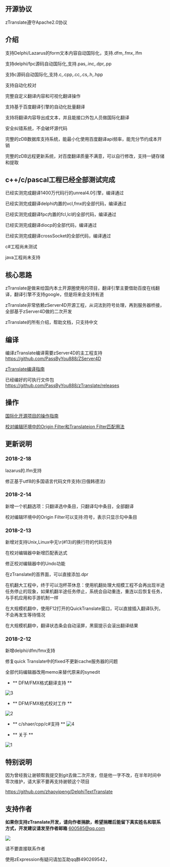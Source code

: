 
## 开源协议

zTranslate遵守Apache2.0协议


## 介绍

支持Delphi/Lazarus的form文本内容自动国际化，支持.dfm,.fmx,.lfm

支持delphi/fpc源码自动国际化,支持.pas,.inc,.dpr,.pp

支持c源码自动国际化,支持.c,.cpp,.cc,.cs,.h,.hpp

支持自动化校对

完整自定义翻译内容和可视化翻译操作

支持基于百度翻译引擎的自动化批量翻译

支持将翻译内容导出成文本，并且能接口外包人员做国际化翻译

安全纠错系统，不会破坏源代码

完整的zDB数据库支持系统，能最小化使用百度翻译api频率，能充分节约成本开销

完整的zDB远程更新系统，对百度翻译质量不满意，可以自行修改，支持一键存储和提取


## c++/c/pascal工程已经全部测试完成

已经实测完成翻译1400万代码行的unreal4.0引擎，编译通过

已经实测完成翻译delphi内置的vcl,fmx的全部代码，编译通过

已经实测完成翻译fpc内置的fcl,lcl的全部代码，编译通过

已经实测完成翻译diocp的全部代码，编译通过

已经实测完成翻译crossSocket的全部代码，编译通过

c#工程尚未测试

java工程尚未支持



## 核心思路

zTranslate是做来给国内本土开源圈使用的项目，翻译引擎主要借助百度在线翻译，翻译引擎不支持google，但是将来会支持有道

zTranslate非常依赖zServer4D开源工程，从词法到符号处理，再到服务器桥接，全部基于zServer4D做的二次开发

zTranslate的所有介绍，帮助文档，只支持中文



## 编译

编译zTranslate编译需要zServer4D的主工程支持
 https://github.com/PassByYou888/ZServer4D


[zTranslate编译指南](https://github.com/PassByYou888/zTranslate/blob/master/Document/zTranslate%E7%BC%96%E8%AF%91%E6%8C%87%E5%8D%97.pdf)


已经编好的可执行文件包
 https://github.com/PassByYou888/zTranslate/releases



## 操作


[国际化开源项目的操作指南](https://github.com/PassByYou888/zTranslate/blob/master/Document/%E4%BD%BF%E7%94%A8zTranslate%E5%B0%86%E6%9C%AC%E5%9C%9F%E9%A1%B9%E7%9B%AE%E8%87%AA%E5%8A%A8%E6%9B%B4%E6%8D%A2%E4%B8%BA%E5%9B%BD%E9%99%85%E9%A1%B9%E7%9B%AE.pdf)


[校对编辑环境中的Origin Filter和Translateion Filter匹配用法](https://github.com/PassByYou888/zTranslate/blob/master/Document/%E6%A0%A1%E5%AF%B9%E7%BC%96%E8%BE%91%E7%8E%AF%E5%A2%83%E4%B8%AD%E7%9A%84Origin%20Filter%E5%92%8CTranslateion%20Filter%E5%8C%B9%E9%85%8D%E7%94%A8%E6%B3%95.pdf)



## 更新说明


### 2018-2-18

lazarus的.lfm支持

修正基于utf8的多国语言代码文件支持(日俄韩德法)


### 2018-2-14

新增一个机翻选项：只翻译选中条目，只翻译勾中条目，全部翻译

校对编辑环境中的Origin Filter可以支持:符号，表示只显示勾中条目


### 2018-2-13

新增对支持Unix,Linux中无\r(#13)的换行符的代码支持

在校对编辑器中新增匹配表达式

修正校对编辑器中的Undo功能

在zTranslate的首界面，可以直接添加.dpr

在机翻大工程中，终于可以泡杯茶休息：使用机翻处理大规模工程不会再出现半途任务停止的现象，如果机翻半途任务停止，系统会自动重连，重连以后恢复任务，与手机应用和手游机制一样

在大规模机翻中，使用F12打开的QuickTranslate窗口，可以直接插入翻译队列，不会再发生等待情况

在大规模机翻中，翻译状态条会自动滚屏，黑窗提示会滚出翻译结果



### 2018-2-12 

新增delphi/dfm/fmx支持

修复quick Translate中的fixed不更新cache服务器的问题

全部代码编辑器改用memo来替代原来的synedit



- ** DFM/FMX格式翻译支持 **

![3](https://github.com/PassByYou888/zTranslate/raw/master/3.JPG)


- ** DFM/FMX格式校对工作 **

![2](https://github.com/PassByYou888/zTranslate/raw/master/2.JPG)


- ** c/shaer/cpp/c#支持 **
![4](https://github.com/PassByYou888/zTranslate/raw/master/4.JPG)

- ** 关于 **

![1](https://github.com/PassByYou888/zTranslate/raw/master/1.jpg)


## 特别说明

因为曾经我让谢顿帮我提交到git去做二次开发，但是他一字不改，在半年时间中零次维护，请大家不要再支持谢顿这个项目

https://github.com/zhaoyipeng/DelphiTextTranslate

## 支持作者


**如果你支持zTranslate开发，请向作者捐款，希望捐赠后能留下真实姓名和联系方式，开发建议请发至作者邮箱** [600585@qq.com](mailto:600585@qq.com "600585@qq.com")

![](alipay.jpg)

请不要直接联系作者

使用zExpression有疑问请加互助qq群490269542，

